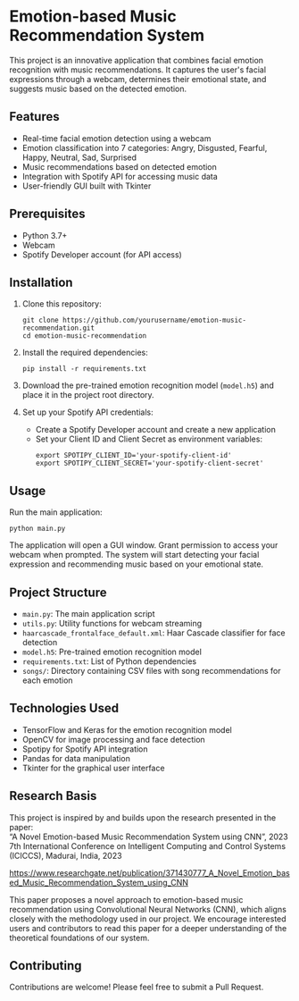 # Emotion-based Music Recommendation System

This project is an innovative application that combines facial emotion recognition with music recommendations. It captures the user's facial expressions through a webcam, determines their emotional state, and suggests music based on the detected emotion.

## Features

- Real-time facial emotion detection using a webcam
- Emotion classification into 7 categories: Angry, Disgusted, Fearful, Happy, Neutral, Sad, Surprised
- Music recommendations based on detected emotion
- Integration with Spotify API for accessing music data
- User-friendly GUI built with Tkinter

## Prerequisites

- Python 3.7+
- Webcam
- Spotify Developer account (for API access)

## Installation

1. Clone this repository:
   ```
   git clone https://github.com/yourusername/emotion-music-recommendation.git
   cd emotion-music-recommendation
   ```

2. Install the required dependencies:
   ```
   pip install -r requirements.txt
   ```

3. Download the pre-trained emotion recognition model (`model.h5`) and place it in the project root directory.

4. Set up your Spotify API credentials:
   - Create a Spotify Developer account and create a new application
   - Set your Client ID and Client Secret as environment variables:
     ```
     export SPOTIPY_CLIENT_ID='your-spotify-client-id'
     export SPOTIPY_CLIENT_SECRET='your-spotify-client-secret'
     ```

## Usage

Run the main application:

```
python main.py
```

The application will open a GUI window. Grant permission to access your webcam when prompted. The system will start detecting your facial expression and recommending music based on your emotional state.

## Project Structure

- `main.py`: The main application script
- `utils.py`: Utility functions for webcam streaming
- `haarcascade_frontalface_default.xml`: Haar Cascade classifier for face detection
- `model.h5`: Pre-trained emotion recognition model
- `requirements.txt`: List of Python dependencies
- `songs/`: Directory containing CSV files with song recommendations for each emotion

## Technologies Used

- TensorFlow and Keras for the emotion recognition model
- OpenCV for image processing and face detection
- Spotipy for Spotify API integration
- Pandas for data manipulation
- Tkinter for the graphical user interface

 ## Research Basis
This project is inspired by and builds upon the research presented in the paper: \
“A Novel Emotion-based Music Recommendation System using CNN”, 2023 7th International Conference on Intelligent Computing and Control Systems (ICICCS), Madurai, India, 2023

https://www.researchgate.net/publication/371430777_A_Novel_Emotion_based_Music_Recommendation_System_using_CNN

This paper proposes a novel approach to emotion-based music recommendation using Convolutional Neural Networks (CNN), which aligns closely with the methodology used in our project. We encourage interested users and contributors to read this paper for a deeper understanding of the theoretical foundations of our system.


## Contributing

Contributions are welcome! Please feel free to submit a Pull Request.

